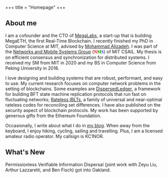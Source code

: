 +++
title = "Homepage"
+++

## About me

I am a cofounder and the CTO of [MegaLabs](https://megaeth.systems), a start-up that is building MegaETH, the
first Real-Time Blockchain. I recently finished my PhD in Computer Science at
MIT, advised by [Mohammad Alizadeh](https://people.csail.mit.edu/alizadeh/). I
was part of the [Networks and Mobile Systems Group](http://nms.csail.mit.edu)
(<font face="Trebuchet MS"><b><font color="#FF0000">N</font><font
color="#009900">M</font><font color="#3333FF">S</font></b></font>) of MIT
CSAIL.  My thesis is on efficient consensus and synchronization for distributed
systems. I received my SM from MIT in 2020 and my BS in Computer Science from
Peking University in 2018.

I love designing and building systems that are robust, performant, and easy to
use. My current research focuses on computer network problems in the setting of
blockchains. Some examples are 
[DispersedLedger](https://github.com/yangl1996/dispersed-ledger), a framework
for building BFT state machine replication protocols that run fast on 
fluctuating networks; [Rateless
IBLTs](https://github.com/yangl1996/riblt), a family of universal and near-optimal rateless
codes for reconciling set differences. I have also published on the security
aspect of blockchain protocols. My work has been supported by generous gifts from
the Ethereum Foundation.

Occasionally, I write about what I do in [my blog](https://blog.leiy.me). When
away from the keyboard, I enjoy hiking, cycling, sailing and travelling. Plus,
I am a licensed amateur radio operator.  My callsign is KC1NOR.

## What's New

Permissionless Verifiable Information Dispersal (joint work with Zeyu Liu, Arthur Lazzaretti, and Ben Fisch) got into Oakland. 

